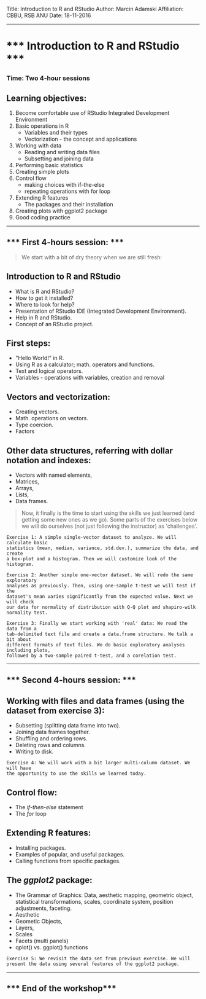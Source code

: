 Title: Introduction to R and RStudio
Author: Marcin Adamski
Affiliation: CBBU, RSB ANU
Date: 18-11-2016

---
# *** Introduction to R and RStudio ***


### Time: Two 4-hour sessions

## Learning objectives:
1. Become comfortable use of RStudio Integrated Development Environment
2. Basic operations in R
   - Variables and their types
   - Vectorization - the concept and applications 
3. Working with data
    - Reading and writing data files
    - Subsetting and joining data
4. Performing basic statistics
5. Creating simple plots
6. Control flow
    - making choices with if-the-else
    - repeating operations with for loop
7. Extending R features
    - The packages and their installation
8. Creating plots with ggplot2 package
9. Good coding practice

---
*** First 4-hours session: ***
---
> We start with a bit of dry theory when we are still fresh:

## Introduction to R and RStudio
 - What is R and RStudio?
 - How to get it installed?
 - Where to look for help?
 - Presentation of RStudio IDE (Integrated Development Environment).
 - Help in R and RStudio.
 - Concept of an RStudio project.
## First steps:
 - "Hello World!" in R.
 - Using R as a calculator; math. operators and functions.
 - Text and logical operators.
 - Variables - operations with variables, creation and removal
## Vectors and vectorization:
 - Creating vectors.
 - Math. operations on vectors.
 - Type coercion.
 - Factors
## Other data structures, referring with dollar notation and indexes:
 - Vectors with named elements,
 - Matrices,
 - Arrays,
 - Lists,
 - Data frames.


> Now, it finally is the time to start using the skills we just learned (and getting some new ones as we go). Some parts of the exercises below we will do ourselves (not just following the instructor) as 'challenges'.

```
Exercise 1: A simple single-vector dataset to analyze. We will calculate basic 
statistics (mean, median, variance, std.dev.), summarize the data, and create 
a box-plot and a histogram. Then we will customize look of the histogram.
```

```
Exercise 2: Another simple one-vector dataset. We will redo the same exploratory 
analyses as previously. Then, using one-sample t-test we will test if the 
dataset's mean varies significantly from the expected value. Next we will check 
our data for normality of distribution with Q-Q plot and shapiro-wilk normality test.
```
```
Exercise 3: Finally we start working with 'real' data: We read the data from a 
tab-delimited text file and create a data.frame structure. We talk a bit about 
different formats of text files. We do basic exploratory analyses including plots, 
followed by a two-sample paired t-test, and a corelation test.
```
---
*** Second 4-hours session: ***
---

## Working with files and data frames (using the dataset from exercise 3):
 - Subsetting (splitting data frame into two).
 - Joining data frames together.
 - Shuffling and ordering rows.
 - Deleting rows and columns.
 - Writing to disk.

```
Exercise 4: We will work with a bit larger multi-column dataset. We will have 
the opportunity to use the skills we learned today.
```

## Control flow:
  - The _if-then-else_ statement
  - The _for_ loop

## Extending R features:
  - Installing packages.
  - Examples of popular, and useful packages.
  - Calling functions from specific packages.

## The _ggplot2_ package:
 - The Grammar of Graphics: Data, aesthetic mapping, geometric object, statistical transformations, scales, coordinate system, position adjustments, faceting.
 - Aesthetic
 - Geometic Objects,
 - Layers,
 - Scales
 - Facets (multi panels)
 - qplot() vs. ggplot() functions

```
Exercise 5: We revisit the data set from previous exercise. We will 
present the data using several features of the ggplot2 package.
```
---
*** End of the workshop***
---
